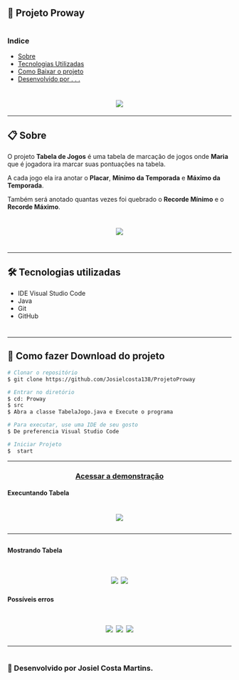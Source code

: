 ## 📝 Projeto Proway 


# 
### Indice
- [Sobre](#-sobre)
- [Tecnologias Utilizadas](#-tecnologias-utilizadas)
- [Como Baixar o projeto](#-como-baixar-o-projeto)
- [Desenvolvido por . . .](#-desenvolvido-por-josiel-costa-martins.)

 #

<h1 align="center">
<img src="https://ik.imagekit.io/jcmjjj/TI_Od4Zunwgz.jpg"> </h1>

<!--####a0be597907b3dd9ea635a7ac2ce35daa85c3d601-->
>>>>>>>
---
## 📋 Sobre


O projeto **Tabela de Jogos** é uma tabela de marcação de jogos onde **Maria** que é jogadora ira marcar suas pontuações na tabela.

A cada jogo ela ira anotar o **Placar**, **Mínimo da Temporada** e **Máximo da Temporada**.

Também será anotado  quantas vezes foi quebrado o **Recorde Mínimo** e o **Recorde Máximo**.

<h1 align="center">
<img src="https://ik.imagekit.io/josiccc/Captura_de_Tela__106__TCD0LzmAz.png"> </h1>

#
---
## 🛠 Tecnologias utilizadas


- IDE Visual Studio Code
- Java
- Git
- GitHub
#
---
## 📁 Como fazer Download do projeto
```bash
# Clonar o repositório
$ git clone https://github.com/Josielcosta138/ProjetoProway

# Entrar no diretório
$ cd: Proway
$ src 
$ Abra a classe TabelaJogo.java e Execute o programa

# Para executar, use uma IDE de seu gosto
$ De preferencia Visual Studio Code

# Iniciar Projeto
$  start
```
---

<!--Se tiver aplicação em algum local (remoto) -->
<h3 align="center">
    <a hreF="">Acessar a demonstração</a>

#### Execuntando Tabela

<h1 align="center">
<img src="https://ik.imagekit.io/josiccc/videoTabela_NqN7O-NKA.mp4 ">

---
#### Mostrando Tabela
<h1 align="center">
<img src="https://ik.imagekit.io/josiccc/jogo1e2_N34AKIvDQl.png ">
<img src="https://ik.imagekit.io/josiccc/jogo3e4_BOuSjKsH-.png "> 

#### Possíveis erros

<h1 align="center">
<img src="https://ik.imagekit.io/josiccc/erro1String_tvFge_eRQ_.png">
<img src="https://ik.imagekit.io/josiccc/erro2maiorq1000_0iRj-xExb.png">
<img src="https://ik.imagekit.io/josiccc/erro3NEg_tH3IjQmbG.png">

<h3 >

---
#
#
### 🚀 Desenvolvido por Josiel Costa Martins.
